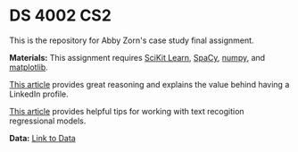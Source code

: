 # DS 4002 CS2
This is the repository for Abby Zorn's case study final assignment.

**Materials:**
This assignment requires [SciKit Learn](https://scikit-learn.org/stable/),
[SpaCy](https://spacy.io/),
[numpy](https://numpy.org/doc/stable/index.html),
and [matplotlib](https://matplotlib.org/).

[This article](https://www.topresume.com/career-advice/why-linkedin-is-important) provides great reasoning and explains the value behind having a LinkedIn profile.

[This article](https://medium.com/@morgan.fitzgerald/visualizing-feature-importance-in-a-simple-text-classification-model-b0495197eac) provides helpful tips for working with text recogition regressional models.

**Data:**
[Link to Data](https://www.kaggle.com/datasets/arshkon/linkedin-job-postings)

